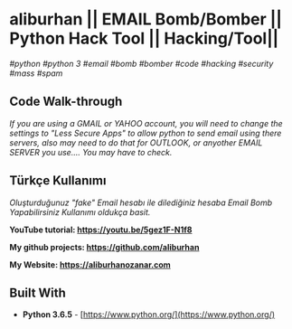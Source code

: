 # aliburhan ||  EMAIL Bomb/Bomber || Python Hack Tool || Hacking/Tool||

*#python* *#python 3* *#email* *#bomb* *#bomber* *#code* *#hacking*  *#security* *#mass* *#spam* 


## Code Walk-through 
*If you are using a GMAIL or YAHOO account, you will need to change the settings to "Less Secure Apps" to allow python to send email using there servers, also may need to do that for OUTLOOK, or anyother EMAIL SERVER you use.... You may have to check.*

## Türkçe Kullanımı
*Oluşturduğunuz "fake" Email hesabı ile dilediğiniz hesaba Email Bomb Yapabilirsiniz Kullanımı oldukça basit.*


**YouTube tutorial: https://youtu.be/5gez1F-N1f8**

**My github projects: https://github.com/aliburhan**

**My Website: https://aliburhanozanar.com**

## Built With

* **Python 3.6.5** - [https://www.python.org/](https://www.python.org/)
